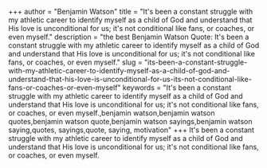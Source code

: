 +++
author = "Benjamin Watson"
title = "It's been a constant struggle with my athletic career to identify myself as a child of God and understand that His love is unconditional for us; it's not conditional like fans, or coaches, or even myself."
description = "the best Benjamin Watson Quote: It's been a constant struggle with my athletic career to identify myself as a child of God and understand that His love is unconditional for us; it's not conditional like fans, or coaches, or even myself."
slug = "its-been-a-constant-struggle-with-my-athletic-career-to-identify-myself-as-a-child-of-god-and-understand-that-his-love-is-unconditional-for-us-its-not-conditional-like-fans-or-coaches-or-even-myself"
keywords = "It's been a constant struggle with my athletic career to identify myself as a child of God and understand that His love is unconditional for us; it's not conditional like fans, or coaches, or even myself.,benjamin watson,benjamin watson quotes,benjamin watson quote,benjamin watson sayings,benjamin watson saying,quotes, sayings,quote, saying, motivation"
+++
It's been a constant struggle with my athletic career to identify myself as a child of God and understand that His love is unconditional for us; it's not conditional like fans, or coaches, or even myself.
